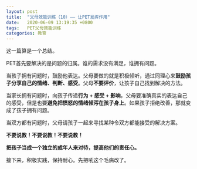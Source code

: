 ```yaml
---
layout: post
title:  "父母效能训练（10）—— 让PET发挥作用"
date:   2020-06-09 13:19:35 +0800
tags:   PET父母效能训练
categories: 教育
---
```


这一篇算是一个总结。

PET首先要解决的是问题的归属。谁的需求没有满足，谁拥有问题。

当孩子拥有问题时，鼓励他表达。父母要做的就是积极倾听，通过同理心来**鼓励孩子分享自己的情绪、判断、感受**。父母**不要评价**，让孩子自己找到解决的方法。

当家长拥有问题时，向孩子传递**行为 + 感受 + 影响**，父母要准确真实的表达自己的感受，但是也要**避免把愤怒的情绪倾泻在孩子身上**。如果孩子拒绝改善，那就变成了孩子拥有问题。

当双方都有问题时，父母请孩子一起来寻找某种令双方都能接受的解决方案。

**不要说教！不要说教！不要说教！**

**把孩子当成一个独立的成年人来对待，提高他们的责任心。**

接下来，积极实践，保持耐心。先把吼这个毛病改了。
